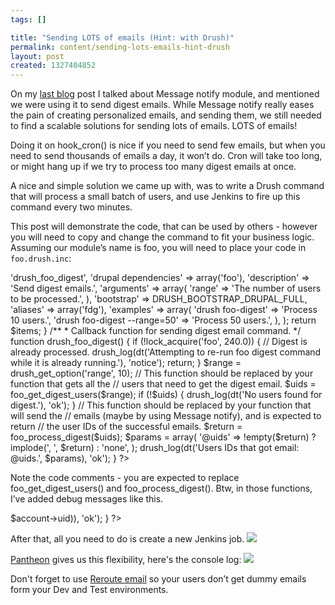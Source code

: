 ```yaml
--- 
tags: []

title: "Sending LOTS of emails (Hint: with Drush)"
permalink: content/sending-lots-emails-hint-drush
layout: post
created: 1327404852
---
```

On my <a href="http://www.gizra.com/content/message-notify-multilingual-email-notifications">last blog</a> post I talked about Message notify module, and mentioned we were using it to send digest emails. While Message notify really eases the pain of creating personalized emails, and sending them, we still needed to find a scalable solutions for sending lots of emails. LOTS of emails!

Doing it on hook_cron() is nice if you need to send few emails, but when you need to send thousands of emails a day, it won’t do. Cron will take too long, or might hang up if we try to process too many digest emails at once.

A nice and simple solution we came up with, was to write a Drush command that will process a small batch of users, and use Jenkins to fire up this command every two minutes.

This post will demonstrate the code, that can be used by others - however you will need to copy and change the command to fit your business logic. Assuming our module’s name is foo, you will need to place your code in <code>foo.drush.inc</code>:

<?php

/**
 * @file
 * Drush integration of Foo module.
 *
 */

/**
 * Implements hook_drush_help().
 */
function foo_drush_help($section) {
  switch ($section) {
    case 'drush:foo-digest':
      return dt('Send digest emails.');
  }
}

/**
 * Implements hook_drush_command().
 */
function foo_drush_command() {
  $items = array();

  $items['foo-digest'] = array(
    'callback' => 'drush_foo_digest',
    'drupal dependencies' => array('foo'),
    'description' => 'Send digest emails.',
    'arguments' => array(
      'range' => 'The number of users to be processed.',
    ),
    'bootstrap' => DRUSH_BOOTSTRAP_DRUPAL_FULL,
    'aliases' => array('fdg'),
    'examples' => array(
      'drush foo-digest' => 'Process 10 users.',
      'drush foo-digest --range=50' => 'Process 50 users.',
    ),
  );

  return $items;
}

/**
 * Callback function for sending digest email command.
 */
function drush_foo_digest() {
  if (!lock_acquire('foo', 240.0)) {
    // Digest is already processed.
    drush_log(dt('Attempting to re-run foo digest command while it is already running.'), 'notice');
    return;
  }
  $range = drush_get_option('range', 10);
  // This function should be replaced by your function that gets all the
  // users that need to get the digest email.
  $uids = foo_get_digest_users($range);
  if (!$uids) {
    drush_log(dt('No users found for digest.'), 'ok');
  }

  // This function should be replaced by your function that will send the
  // emails (maybe by using Message notify), and is expected to return
  // the user IDs of the successful emails.
  $return = foo_process_digest($uids);
  $params = array(
    '@uids' => !empty($return) ? implode(', ', $return) : 'none',
  );

  drush_log(dt('Users IDs that got email: @uids.', $params), 'ok');
}
?>

Note the code comments - you are expected to replace foo_get_digest_users() and foo_process_digest(). Btw, in those functions, I’ve added debug messages like this.

<?php
if (function_exists('drush_log') && drush_get_option('verbose')) {
  drush_log(dt('Digest email to user @uid could not be sent', array('@uid' => $account->uid)), 'ok');
}
?>

After that, all you need to do is create a new Jenkins job. 
<img src="http://www.gizra.com/sites/default/files/digest_dev%20Config%20[Jenkins].jpg" />


<a href="http://getpantheon.com">Pantheon</a> gives us this flexibility, here's the console log:
<img src="http://www.gizra.com/sites/default/files/digest-console.jpg" />

Don't forget to use <a href="http://drupal.org/project/reroute_email">Reroute email</a> so your users don’t get dummy emails form your Dev and Test environments.
